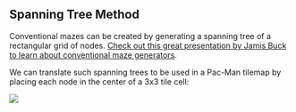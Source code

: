 
Spanning Tree Method
--------------------

Conventional mazes can be created by generating a spanning tree of a
rectangular grid of nodes.  [Check out this great presentation by Jamis Buck to
learn about conventional maze generators](http://www.jamisbuck.org/presentations/rubyconf2011/index.html).

We can translate such spanning trees to be used in a Pac-Man tilemap by placing each node in the center of a 3x3 tile cell:

<img src="https://github.com/shaunew/Pac-Man/raw/gh-pages/mapgen/spanning1.png"/>
